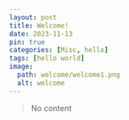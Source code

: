 ```yaml
---
layout: post
title: Welcome!
date: 2023-11-13
pin: true
categories: [Misc, hello]
tags: [hello world]
image:
  path: welcome/welcome1.png
  alt: welcome
---
```


> No content